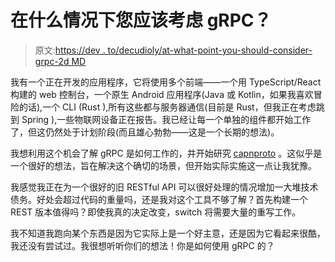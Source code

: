 # 在什么情况下您应该考虑 gRPC？

> 原文:[https://dev . to/decudioly/at-what-point-you-should-consider-grpc-2d MD](https://dev.to/deciduously/at-what-point-should-you-consider-grpc-2dmd)

我有一个正在开发的应用程序，它将使用多个前端——一个用 TypeScript/React 构建的 web 控制台，一个原生 Android 应用程序(Java 或 Kotlin，如果我喜欢冒险的话),一个 CLI (Rust ),所有这些都与服务器通信(目前是 Rust，但我正在考虑跳到 Spring ),一些物联网设备正在报告。我已经让每一个单独的组件都开始工作了，但这仍然处于计划阶段(而且雄心勃勃——这是一个长期的想法)。

我想利用这个机会了解 gRPC 是如何工作的，并开始研究 [capnproto](https://capnproto.org/) 。这似乎是一个很好的想法，旨在解决这个确切的场景，但开始实际实施这一点让我犹豫。

我感觉我正在为一个很好的旧 RESTful API 可以很好处理的情况增加一大堆技术债务。好处会超过代码的重量吗，还是我对这个工具不够了解？首先构建一个 REST 版本值得吗？即使我真的决定改变，switch 将需要大量的重写工作。

我不知道我跑向某个东西是因为它实际上是一个好主意，还是因为它看起来很酷，我还没有尝试过。我很想听听你们的想法！你是如何使用 gRPC 的？